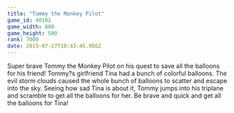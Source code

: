 ```yaml
---
title: "Tommy the Monkey Pilot"
game_id: 40102
game_width: 800
game_height: 500
rank: 7000
date: 2015-07-27T10:43:45.956Z
---
```

Super brave Tommy the Monkey Pilot on his quest to save all the balloons for his friend!
Tommy?s girlfriend Tina had a bunch of colorful balloons. The evil storm clouds caused the whole bunch of balloons to scatter and escape into the sky. 
Seeing how sad Tina is about it, Tommy jumps into his triplane and scramble to get all the balloons for her. 
Be brave and quick and get all the balloons for Tina!